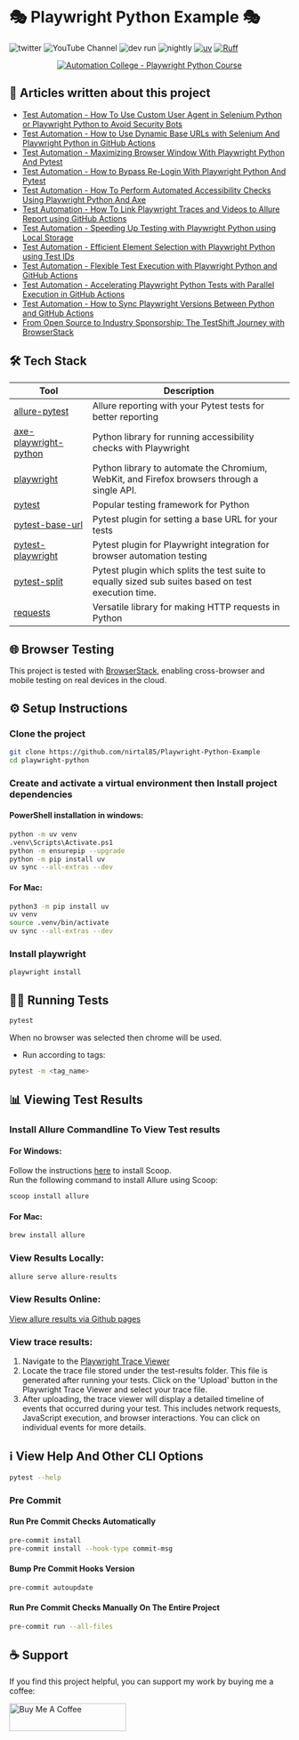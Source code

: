 # 🎭 Playwright Python Example 🎭

![twitter](https://img.shields.io/twitter/follow/NirTal2)
![YouTube Channel](https://img.shields.io/youtube/channel/subscribers/UCQjS-eoKl0a1nuP_dvpLsjQ?label=YouTube%20Channel)
![dev run](https://github.com/nirtal85/Playwright-Python-Example/actions/workflows/devRun.yml/badge.svg)
![nightly](https://github.com/nirtal85/Playwright-Python-Example/actions/workflows/nightly.yml/badge.svg)
[![uv](https://img.shields.iodpoint?url=https://raw.githubusercontent.com/astral-sh/uv/main/assets/badge/v0.json)](https://github.com/astral-sh/uv)
[![Ruff](https://img.shields.iodpoint?url=https://raw.githubusercontent.com/astral-sh/ruff/main/assets/badge/v2.json)](https://github.com/astral-sh/ruff)

<p align="center">
  <a href="https://automation.co.il/%d7%a7%d7%95%d7%a8%d7%a1-%d7%90%d7%95%d7%98%d7%95%d7%9e%d7%a6%d7%99%d7%94-%d7%a4%d7%99%d7%99%d7%aa%d7%95%d7%9f-python-automation/">
    <img src="resources/images/automation_college_playwright_course.jpeg" alt="Automation College - Playwright Python Course" />
  </a>
</p>

## 📃 Articles written about this project

* [Test Automation - How To Use Custom User Agent in Selenium Python or Playwright Python to Avoid Security Bots](https://www.test-shift.com/posts/test-automation-how-to-use-custom-user-agent-in-selenium-python-or-playwright-python-to-avoid-security-bots)
* [Test Automation - How to Use Dynamic Base URLs with Selenium And Playwright Python in GitHub Actions](https://www.test-shift.com/posts/test-automation-how-to-use-dynamic-base-urls-with-selenium-and-playwright-python-in-github-actions)
* [Test Automation - Maximizing Browser Window With Playwright Python And Pytest](https://www.test-shift.com/posts/test-automation-maximizing-browser-window-with-playwright-python-and-pytest)
* [Test Automation - How to Bypass Re-Login With Playwright Python And Pytest](https://www.test-shift.com/posts/test-automation-how-to-bypass-re-login-with-playwright-python-and-pytest)
* [Test Automation - How To Perform Automated Accessibility Checks Using Playwright Python And Axe](https://www.test-shift.com/posts/test-automation-how-to-perform-automated-accessibility-checks-using-playwright-python-and-axe)
* [Test Automation - How To Link Playwright Traces and Videos to Allure Report using GitHub Actions](https://www.test-shift.com/posts/test-automation-how-to-link-playwright-traces-and-videos-to-allure-report-using-github-actions)
* [Test Automation - Speeding Up Testing with Playwright Python using Local Storage](https://www.test-shift.com/posts/test-automation-speeding-up-testing-with-playwright-python-using-local-storage)
* [Test Automation - Efficient Element Selection with Playwright Python using Test IDs](https://www.test-shift.com/posts/test-automation-efficient-element-selection-with-playwright-python-using-test-ids)
* [Test Automation - Flexible Test Execution with Playwright Python and GitHub Actions](https://www.test-shift.com/posts/test-automation-flexible-test-execution-with-playwright-python-and-github-actions)
* [Test Automation - Accelerating Playwright Python Tests with Parallel Execution in GitHub Actions](https://www.test-shift.com/posts/test-automation-accelerating-playwright-python-tests-with-parallel-execution-in-github-actions)
* [Test Automation - How to Sync Playwright Versions Between Python and GitHub Actions](https://www.test-shift.com/posts/test-automation-how-to-sync-playwright-versions-between-python-and-github-actions)
* [From Open Source to Industry Sponsorship: The TestShift Journey with BrowserStack](https://www.test-shift.com/posts/from-open-source-to-enterprise-sponsorship-the-testshift-journey-with-browserstack)

## 🛠️ Tech Stack

| Tool                                                                     | Description                                                                                         |
|--------------------------------------------------------------------------|-----------------------------------------------------------------------------------------------------|
| [allure-pytest](https://pypi.org/project/allure-pytest/)                 | Allure reporting with your Pytest tests for better reporting                                        |
| [axe-playwright-python](https://pypi.org/project/axe-playwright-python/) | Python library for running accessibility checks with Playwright                                     |
| [playwright](https://pypi.org/project/playwright/)                       | Python library to automate the Chromium, WebKit, and Firefox browsers through a single API.         |
| [pytest](https://pypi.org/project/pytest/)                               | Popular testing framework for Python                                                                |
| [pytest-base-url](https://pypi.org/project/pytest-base-url/)             | Pytest plugin for setting a base URL for your tests                                                 |
| [pytest-playwright](https://pypi.org/project/pytest-playwright/)         | Pytest plugin for Playwright integration for browser automation testing                             |
| [pytest-split](https://pypi.org/project/pytest-split/)                   | Pytest plugin which splits the test suite to equally sized sub suites based on test execution time. |
| [requests](https://pypi.org/project/requests/)                           | Versatile library for making HTTP requests in Python                                                |

## 🌐 Browser Testing

This project is tested with [BrowserStack](https://www.browserstack.com), enabling cross-browser and mobile testing on real devices in the cloud.

## ⚙️ Setup Instructions

### Clone the project

```bash
git clone https://github.com/nirtal85/Playwright-Python-Example
cd playwright-python
```

### Create and activate a virtual environment then Install project dependencies

#### PowerShell installation in windows:
```bash
python -m uv venv
.venv\Scripts\Activate.ps1
python -m ensurepip --upgrade
python -m pip install uv
uv sync --all-extras --dev
```

#### For Mac:
```bash
python3 -m pip install uv
uv venv
source .venv/bin/activate
uv sync --all-extras --dev
```

### Install playwright

```bash
playwright install
```

## 🏃‍♂️ Running Tests

```bash
pytest
```

When no browser was selected then chrome will be used.

* Run according to tags:

```bash
pytest -m <tag_name>
```

## 📊 Viewing Test Results

### Install Allure Commandline To View Test results

#### For Windows:

Follow the instructions [here](https://scoop.sh/) to install Scoop.<br>
Run the following command to install Allure using Scoop:

```bash
scoop install allure
```

#### For Mac:

```bash
brew install allure
```

### View Results Locally:

```bash
allure serve allure-results
```

### View Results Online:

[View allure results via Github pages](https://nirtal85.github.io/Playwright-Python-Example/)

### View trace results:

1. Navigate to the [Playwright Trace Viewer](https://trace.playwright.dev/)
2. Locate the trace file stored under the test-results folder. This file is generated after running your tests. Click on the 'Upload' button in the Playwright Trace Viewer and select your trace file.
3. After uploading, the trace viewer will display a detailed timeline of events that occurred during your test. This includes network requests, JavaScript execution, and browser interactions. You can click on individual events for more details.

## ℹ️ View Help And Other CLI Options

```bash
pytest --help
```

### Pre Commit

#### Run Pre Commit Checks Automatically

```bash
pre-commit install
pre-commit install --hook-type commit-msg
```

#### Bump Pre Commit Hooks Version

```bash
pre-commit autoupdate
```

#### Run Pre Commit Checks Manually On The Entire Project

```bash
pre-commit run --all-files
```
## ☕ Support

If you find this project helpful, you can support my work by buying me a coffee:

<p><a href="https://www.buymeacoffee.com/nirtal">
<img align="left" src="https://cdn.buymeacoffee.com/buttons/v2/default-yellow.png" height="50" width="210" alt="Buy Me A Coffee" />
</a></p><br><br>

